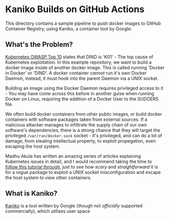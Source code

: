 [//]: # (Implicit Links Within Project)

[1]: https://docs.gitlab.com/ee/ci/docker/using_kaniko.html   "GitLab Kaniko Docs"
[2]: https://dev.to/ipo/using-kaniko-to-build-and-publish-container-image-with-github-action-on-github-self-hosted-runners-d5m   "Rollson Article"
[3]: https://github.com/GoogleContainerTools/kaniko   "Google Container Tools"
[4]: https://madhuakula.com/kubernetes-goat/docs/scenarios/scenario-2/docker-in-docker-exploitation-in-kubernetes-containers/   "KubeGoat"
[5]: https://owasp.org/www-project-kubernetes-top-ten/   "OWASP Kubernetes Top 10"

# Kaniko Builds on GitHub Actions

This directory contains a sample pipeline to push docker images to GitHub Container Registry, using Kaniko, a container tool by Google.

## What's the Problem?

[Kubernetes OWASP Top 10][5] states that DIND is 'K01' - The top cause of Kubernetes exploitation. In this example repository, we want to build a docker image inside of another docker image. This is called running 'Docker in Docker' or 'DIND'. A docker container *cannot* run it's own Docker Daemon, instead, it must hook into the parent Daemon via a UNIX socket.

<Insert Image Here>

Building an image using the Docker Daemon requires privileged access to it - You may have come across this before in another guise when running Docker on Linux, requiring the addition of a Docker User to the SUDOERS file.

We often build docker containers from other public images, or build docker containers with software packages taken from external sources. If a malicious attacker manages to infiltrate the supply chain of our own software's dependencies, there is a strong chance that they will target the privileged `/var/run/docker.sock` socket - It's privileged, and can do a lot of damage, from stealing intellectual property, to exploit propegation, even escaping the host system.

Madhu Akula has written an amazing series of articles explaining Kubernetes issues in detail, and I would recommend taking the time to [follow this tutorial through][4], just to see how *scary* and *straightforward* it is for a rogue package to exploit a UNIX socket misconfiguration and escape the host system to view other containers.

## What is Kaniko?

[Kaniko][3] is a tool written by Google (though not *officially* supported commercially), which utilises user space 